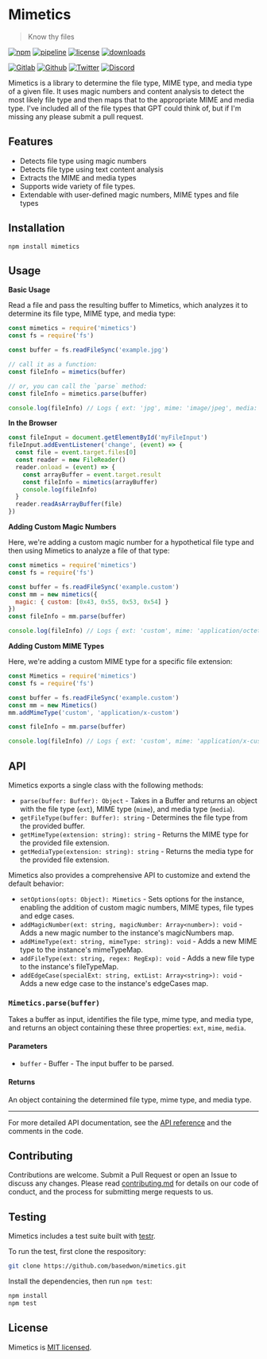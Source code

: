 # Mimetics

> Know thy files

[![npm](https://img.shields.io/npm/v/mimetics?style=flat&logo=npm)](https://www.npmjs.com/package/mimetics)
[![pipeline](https://gitlab.com/basedwon/mimetics/badges/master/pipeline.svg)](https://gitlab.com/basedwon/mimetics/-/pipelines)
[![license](https://img.shields.io/npm/l/mimetics)](https://gitlab.com/basedwon/mimetics/-/blob/master/LICENSE)
[![downloads](https://img.shields.io/npm/dw/mimetics)](https://www.npmjs.com/package/mimetics) 

[![Gitlab](https://img.shields.io/badge/Gitlab%20-%20?logo=gitlab&color=%23383a40)](https://gitlab.com/basedwon/mimetics)
[![Github](https://img.shields.io/badge/Github%20-%20?logo=github&color=%23383a40)](https://github.com/basedwon/mimetics)
[![Twitter](https://img.shields.io/badge/@basdwon%20-%20?logo=twitter&color=%23383a40)](https://twitter.com/basdwon)
[![Discord](https://img.shields.io/badge/Basedwon%20-%20?logo=discord&color=%23383a40)](https://discordapp.com/users/basedwon)

Mimetics is a library to determine the file type, MIME type, and media type of a given file. It uses magic numbers and content analysis to detect the most likely file type and then maps that to the appropriate MIME and media type. I've included all of the file types that GPT could think of, but if I'm missing any please submit a pull request.

## Features

+ Detects file type using magic numbers
+ Detects file type using text content analysis
+ Extracts the MIME and media types
+ Supports wide variety of file types.
+ Extendable with user-defined magic numbers, MIME types and file types

## Installation

```
npm install mimetics
```

## Usage

**Basic Usage**

Read a file and pass the resulting buffer to Mimetics, which analyzes it to determine its file type, MIME type, and media type:

```js
const mimetics = require('mimetics')
const fs = require('fs')

const buffer = fs.readFileSync('example.jpg')

// call it as a function:
const fileInfo = mimetics(buffer)

// or, you can call the `parse` method:
const fileInfo = mimetics.parse(buffer)

console.log(fileInfo) // Logs { ext: 'jpg', mime: 'image/jpeg', media: 'image' }
```

**In the Browser**

```js
const fileInput = document.getElementById('myFileInput')
fileInput.addEventListener('change', (event) => {
  const file = event.target.files[0]
  const reader = new FileReader()
  reader.onload = (event) => {
    const arrayBuffer = event.target.result
    const fileInfo = mimetics(arrayBuffer)
    console.log(fileInfo)
  }
  reader.readAsArrayBuffer(file)
})
```

**Adding Custom Magic Numbers**

Here, we're adding a custom magic number for a hypothetical file type and then using Mimetics to analyze a file of that type:

```js
const mimetics = require('mimetics')
const fs = require('fs')

const buffer = fs.readFileSync('example.custom')
const mm = new mimetics({
  magic: { custom: [0x43, 0x55, 0x53, 0x54] }
})
const fileInfo = mm.parse(buffer)

console.log(fileInfo) // Logs { ext: 'custom', mime: 'application/octet-stream', media: 'application' }
```

**Adding Custom MIME Types**

Here, we're adding a custom MIME type for a specific file extension:

```js
const Mimetics = require('mimetics')
const fs = require('fs')

const buffer = fs.readFileSync('example.custom')
const mm = new Mimetics()
mm.addMimeType('custom', 'application/x-custom')

const fileInfo = mm.parse(buffer)

console.log(fileInfo) // Logs { ext: 'custom', mime: 'application/x-custom', media: 'application' }
```

## API

Mimetics exports a single class with the following methods:

- `parse(buffer: Buffer): Object` - Takes in a Buffer and returns an object with the file type (`ext`), MIME type (`mime`), and media type (`media`).
- `getFileType(buffer: Buffer): string` - Determines the file type from the provided buffer.
- `getMimeType(extension: string): string` - Returns the MIME type for the provided file extension.
- `getMediaType(extension: string): string` - Returns the media type for the provided file extension.

Mimetics also provides a comprehensive API to customize and extend the default behavior:

- `setOptions(opts: Object): Mimetics` - Sets options for the instance, enabling the addition of custom magic numbers, MIME types, file types and edge cases.
- `addMagicNumber(ext: string, magicNumber: Array<number>): void` - Adds a new magic number to the instance's magicNumbers map.
- `addMimeType(ext: string, mimeType: string): void` - Adds a new MIME type to the instance's mimeTypeMap.
- `addFileType(ext: string, regex: RegExp): void` - Adds a new file type to the instance's fileTypeMap.
- `addEdgeCase(specialExt: string, extList: Array<string>): void` - Adds a new edge case to the instance's edgeCases map.

### `Mimetics.parse(buffer)`

Takes a buffer as input, identifies the file type, mime type, and media type, and returns an object containing these three properties: `ext`, `mime`, `media`.

#### Parameters
- `buffer` - Buffer - The input buffer to be parsed.

#### Returns
An object containing the determined file type, mime type, and media type.

---

For more detailed API documentation, see the [API reference](docs/api.md) and the comments in the code.

## Contributing

Contributions are welcome. Submit a Pull Request or open an Issue to discuss any changes. Please read [contributing.md](docs/contributing.md) for details on our code of conduct, and the process for submitting merge requests to us.

## Testing

Mimetics includes a test suite built with [testr](https://npmjs.com/package/@basd/testr).

To run the test, first clone the respository:

```sh
git clone https://github.com/basedwon/mimetics.git
```

Install the dependencies, then run `npm test`:

```bash
npm install
npm test
```

## License

Mimetics is [MIT licensed](./LICENSE).
